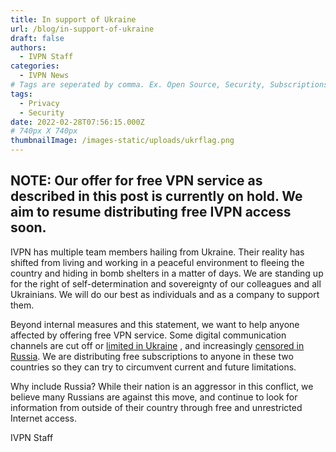 ```yaml
---
title: In support of Ukraine
url: /blog/in-support-of-ukraine
draft: false
authors:
  - IVPN Staff
categories:
  - IVPN News
# Tags are seperated by comma. Ex. Open Source, Security, Subscriptions
tags:
  - Privacy
  - Security
date: 2022-02-28T07:56:15.000Z
# 740px X 740px
thumbnailImage: /images-static/uploads/ukrflag.png
---
```

**NOTE: Our offer for free VPN service as described in this post is currently on hold. We aim to resume distributing free IVPN access soon.**
---

IVPN has multiple team members hailing from Ukraine. Their reality has shifted from living and working in a  peaceful environment to fleeing the country and hiding in bomb shelters in a matter of days. We are standing up for the right of self-determination and sovereignty of our colleagues and all Ukrainians. We will do our best as individuals and as a company to support them.

Beyond internal measures and this statement, we want to help anyone affected by offering free VPN service. Some digital communication  channels are cut off or [limited in Ukraine][1] , and increasingly [censored in Russia][2]. We are distributing free subscriptions to anyone in these two countries so they can try to circumvent current and future limitations.

Why include Russia? While their nation is an aggressor in this conflict, we believe many Russians are against this move, and continue to look for information from outside of their country through free and unrestricted Internet access.


IVPN Staff

 [1]: https://twitter.com/gatech_ioda
 [2]: https://www.bbc.com/news/technology-60533083